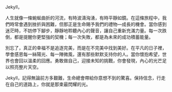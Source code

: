 Jekyll，

人生就像一條蜿蜒曲折的河流，有時波濤洶湧，有時平靜如鏡。在這條旅程中，我們時常會遇到挫折與困難，但那正是生命賜予我們的禮物—成長的機會。當你感到迷茫時，不妨停下腳步，靜靜地聆聽內心的聲音，讓自己重新充滿力量。每一次跌倒，都是提醒你更堅強的契機；每一次失敗，都是為未來的成功積蓄能量。

別忘了，真正的幸福不是追逐完美，而是在不完美中找到美好。在平凡的日子裡，學會感恩每一絲陽光、每一陣微風，還有那些默默支持你的人。當你懷抱希望，世界也會回以溫柔的回應。勇敢做自己，迎接未知的挑戰，你會發現，內心的光芒足以照亮整片天空。

Jekyll，記得無論前方多艱難，生命總會帶給你意想不到的驚喜。保持信念，行走在自己的道路上，你就是那束最閃耀的光。